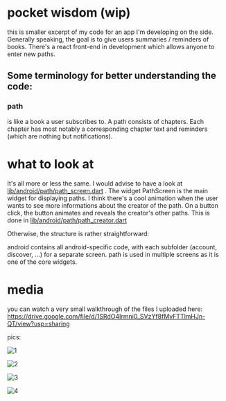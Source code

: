 # pocket wisdom (wip)

this is smaller excerpt of my code for an app I'm developing on the side. Generally speaking, the goal is to give users summaries / reminders of books. There's a react front-end in development which allows anyone to enter new paths.

## Some terminology for better understanding the code:

### path
is like a book a user subscribes to. A path consists of chapters. Each chapter has most notably a corresponding chapter text and reminders (which are nothing but notifications).

# what to look at

It's all more or less the same. I would advise to have a look at [lib/android/path/path_screen.dart](lib/android/path/path_screen.dart) . The widget PathScreen is the main widget for displaying paths. 
I think there's a cool animation when the user wants to see more informations about the creator of the path. On a button click, the button animates and reveals the creator's other paths. This is done in [lib/android/path/path_creator.dart](lib/android/path/path_creator.dart)

Otherwise, the structure is rather straightforward:

android contains all android-specific code, with each subfolder (account, discover, ...) for a separate screen. path is used in multiple screens as it is one of the core widgets.

# media

you can watch a very small walkthrough of the files I uploaded here: https://drive.google.com/file/d/1SRdO4Irmni0_SVzYf8fMvFTTlmHJn-QT/view?usp=sharing

pics:

![1](https://github.com/defo10/CodeSamples/blob/main/flutter/1.png)

![2](https://github.com/defo10/CodeSamples/blob/main/flutter/2.png)

![3](https://github.com/defo10/CodeSamples/blob/main/flutter/3.png)

![4](https://github.com/defo10/CodeSamples/blob/main/flutter/4.png)
